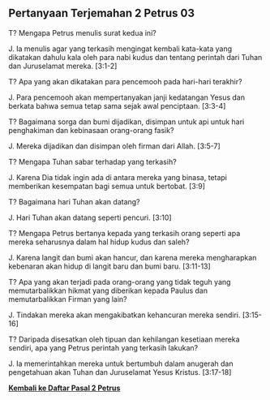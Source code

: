 ## Pertanyaan Terjemahan 2 Petrus 03 ##

T? Mengapa Petrus menulis surat kedua ini?

J. Ia menulis agar yang terkasih mengingat kembali kata-kata yang dikatakan dahulu kala oleh para nabi kudus dan tentang perintah dari Tuhan dan Juruselamat mereka. [3:1-2]

T? Apa yang akan dikatakan para pencemooh pada hari-hari terakhir?

J. Para pencemooh akan mempertanyakan janji kedatangan Yesus dan berkata bahwa semua tetap sama sejak awal penciptaan. [3:3-4]

T? Bagaimana sorga dan bumi dijadikan, disimpan untuk api untuk hari penghakiman dan kebinasaan orang-orang fasik?

J. Mereka dijadikan dan disimpan oleh firman dari Allah. [3:5-7]

T? Mengapa Tuhan sabar terhadap yang terkasih?

J. Karena Dia tidak ingin ada di antara mereka yang binasa, tetapi memberikan kesempatan bagi semua untuk bertobat. [3:9]

T? Bagaimana hari Tuhan akan datang?

J. Hari Tuhan akan datang seperti pencuri. [3:10]

T? Mengapa Petrus bertanya kepada yang terkasih orang seperti apa mereka seharusnya dalam hal hidup kudus dan saleh?

J. Karena langit dan bumi akan hancur, dan karena mereka mengharapkan kebenaran akan hidup di langit baru dan bumi baru. [3:11-13]

T? Apa yang akan terjadi pada orang-orang yang tidak teguh yang memutarbalikkan hikmat yang diberikan kepada Paulus dan memutarbalikkan Firman yang lain?

J. Tindakan mereka akan mengakibatkan kehancuran mereka sendiri. [3:15-16]

T? Daripada disesatkan oleh tipuan dan kehilangan kesetiaan mereka sendiri, apa yang Petrus perintah yang terkasih lakukan?

J. Ia memerintahkan mereka untuk bertumbuh dalam anugerah dan pengetahuan akan Tuhan dan Juruselamat Yesus Kristus. [3:17-18]

__[Kembali ke Daftar Pasal 2 Petrus](./)__

